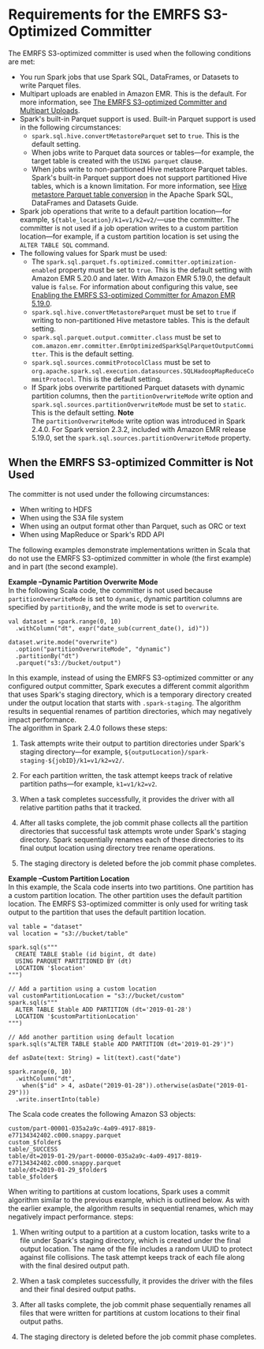# Requirements for the EMRFS S3\-Optimized Committer<a name="emr-spark-committer-reqs"></a>

The EMRFS S3\-optimized committer is used when the following conditions are met:
+ You run Spark jobs that use Spark SQL, DataFrames, or Datasets to write Parquet files\.
+ Multipart uploads are enabled in Amazon EMR\. This is the default\. For more information, see [The EMRFS S3\-optimized Committer and Multipart Uploads](emr-spark-committer-multipart.md)\. 
+ Spark's built\-in Parquet support is used\. Built\-in Parquet support is used in the following circumstances:
  + `spark.sql.hive.convertMetastoreParquet` set to `true`\. This is the default setting\.
  + When jobs write to Parquet data sources or tables—for example, the target table is created with the `USING parquet` clause\. 
  + When jobs write to non\-partitioned Hive metastore Parquet tables\. Spark's built\-in Parquet support does not support partitioned Hive tables, which is a known limitation\. For more information, see [Hive metastore Parquet table conversion](https://spark.apache.org/docs/latest/sql-data-sources-parquet.html#hive-metastore-parquet-table-conversion) in the Apache Spark SQL, DataFrames and Datasets Guide\.
+ Spark job operations that write to a default partition location—for example, `${table_location}/k1=v1/k2=v2/`—use the committer\. The committer is not used if a job operation writes to a custom partition location—for example, if a custom partition location is set using the `ALTER TABLE SQL` command\.
+ The following values for Spark must be used:
  + The `spark.sql.parquet.fs.optimized.committer.optimization-enabled` property must be set to `true`\. This is the default setting with Amazon EMR 5\.20\.0 and later\. With Amazon EMR 5\.19\.0, the default value is `false`\. For information about configuring this value, see [Enabling the EMRFS S3\-optimized Committer for Amazon EMR 5\.19\.0](emr-spark-committer-enable.md)\.
  + `spark.sql.hive.convertMetastoreParquet` must be set to `true` if writing to non\-partitioned Hive metastore tables\. This is the default setting\.
  + `spark.sql.parquet.output.committer.class` must be set to `com.amazon.emr.committer.EmrOptimizedSparkSqlParquetOutputCommitter`\. This is the default setting\.
  + `spark.sql.sources.commitProtocolClass` must be set to `org.apache.spark.sql.execution.datasources.SQLHadoopMapReduceCommitProtocol`\. This is the default setting\.
  + If Spark jobs overwrite partitioned Parquet datasets with dynamic partition columns, then the `partitionOverwriteMode` write option and `spark.sql.sources.partitionOverwriteMode` must be set to `static`\. This is the default setting\.
**Note**  
The `partitionOverwriteMode` write option was introduced in Spark 2\.4\.0\. For Spark version 2\.3\.2, included with Amazon EMR release 5\.19\.0, set the `spark.sql.sources.partitionOverwriteMode` property\. 

## When the EMRFS S3\-optimized Committer is Not Used<a name="emr-spark-committer-reqs-anti"></a>

The committer is not used under the following circumstances:
+ When writing to HDFS
+ When using the S3A file system
+ When using an output format other than Parquet, such as ORC or text
+ When using MapReduce or Spark's RDD API

The following examples demonstrate implementations written in Scala that do not use the EMRFS S3\-optimized committer in whole \(the first example\) and in part \(the second example\)\.

**Example –Dynamic Partition Overwrite Mode**  
In the following Scala code, the committer is not used because `partitionOverwriteMode` is set to `dynamic`, dynamic partition columns are specified by `partitionBy`, and the write mode is set to `overwrite`\.  

```
val dataset = spark.range(0, 10)
  .withColumn("dt", expr("date_sub(current_date(), id)"))

dataset.write.mode("overwrite")
  .option("partitionOverwriteMode", "dynamic")
  .partitionBy("dt")
  .parquet("s3://bucket/output")
```
In this example, instead of using the EMRFS S3\-optimized committer or any configured output committer, Spark executes a different commit algorithm that uses Spark's staging directory, which is a temporary directory created under the output location that starts with `.spark-staging`\. The algorithm results in sequential renames of partition directories, which may negatively impact performance\.  
The algorithm in Spark 2\.4\.0 follows these steps:  

1. Task attempts write their output to partition directories under Spark's staging directory—for example, `${outputLocation}/spark-staging-${jobID}/k1=v1/k2=v2/`\.

1. For each partition written, the task attempt keeps track of relative partition paths—for example, `k1=v1/k2=v2`\.

1. When a task completes successfully, it provides the driver with all relative partition paths that it tracked\.

1. After all tasks complete, the job commit phase collects all the partition directories that successful task attempts wrote under Spark's staging directory\. Spark sequentially renames each of these directories to its final output location using directory tree rename operations\.

1. The staging directory is deleted before the job commit phase completes\.

**Example –Custom Partition Location**  
In this example, the Scala code inserts into two partitions\. One partition has a custom partition location\. The other partition uses the default partition location\. The EMRFS S3\-optimized committer is only used for writing task output to the partition that uses the default partition location\.  

```
val table = "dataset"
val location = "s3://bucket/table"
                            
spark.sql(s"""
  CREATE TABLE $table (id bigint, dt date) 
  USING PARQUET PARTITIONED BY (dt) 
  LOCATION '$location'
""")
                            
// Add a partition using a custom location
val customPartitionLocation = "s3://bucket/custom"
spark.sql(s"""
  ALTER TABLE $table ADD PARTITION (dt='2019-01-28') 
  LOCATION '$customPartitionLocation'
""")
                            
// Add another partition using default location
spark.sql(s"ALTER TABLE $table ADD PARTITION (dt='2019-01-29')")
                            
def asDate(text: String) = lit(text).cast("date")
                            
spark.range(0, 10)
  .withColumn("dt",
    when($"id" > 4, asDate("2019-01-28")).otherwise(asDate("2019-01-29")))
  .write.insertInto(table)
```
The Scala code creates the following Amazon S3 objects:  

```
custom/part-00001-035a2a9c-4a09-4917-8819-e77134342402.c000.snappy.parquet
custom_$folder$
table/_SUCCESS
table/dt=2019-01-29/part-00000-035a2a9c-4a09-4917-8819-e77134342402.c000.snappy.parquet
table/dt=2019-01-29_$folder$
table_$folder$
```
When writing to partitions at custom locations, Spark uses a commit algorithm similar to the previous example, which is outlined below\. As with the earlier example, the algorithm results in sequential renames, which may negatively impact performance\. steps:  

1. When writing output to a partition at a custom location, tasks write to a file under Spark's staging directory, which is created under the final output location\. The name of the file includes a random UUID to protect against file collisions\. The task attempt keeps track of each file along with the final desired output path\.

1. When a task completes successfully, it provides the driver with the files and their final desired output paths\.

1. After all tasks complete, the job commit phase sequentially renames all files that were written for partitions at custom locations to their final output paths\.

1. The staging directory is deleted before the job commit phase completes\.